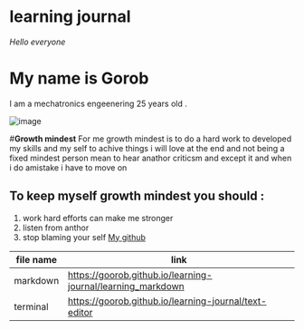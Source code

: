 # learning journal
*Hello everyone* 
# My name is Gorob 
I am a mechatronics engeenering 25 years old .


![image](https://www.eschoolnews.com/files/2018/10/growth-mindset.jpg)


#**Growth mindest** 
For me growth mindest is to do a hard work to developed my skills and my self to achive things i will love at the end  and not being a fixed mindest person mean to hear anathor criticsm and except it and when i do amistake i have to move on 

## To keep myself growth mindest you should :
 1. work hard efforts can make me stronger 
 1.  listen from anthor 
 1.  stop blaming your self 
[My github](https://github.com/Goorob)

| file name |  link |   
| ----------- | ----------- |
| markdown | https://goorob.github.io/learning-journal/learning_markdown |
| terminal |https://goorob.github.io/learning-journal/text-editor  |